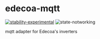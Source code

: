 # edecoa-mqtt

[![stability-experimental](https://img.shields.io/badge/stability-experimental-orange.svg)](https://github.com/emersion/stability-badges#experimental) ![state-notworking](https://img.shields.io/badge/state-not_working-red)

mqtt adapter for Edecoa's inverters
